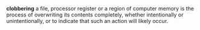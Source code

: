 **clobbering** a file, processor register or a region of computer memory is the process of overwriting its contents completely, whether intentionally or unintentionally, or to indicate that such an action will likely occur.